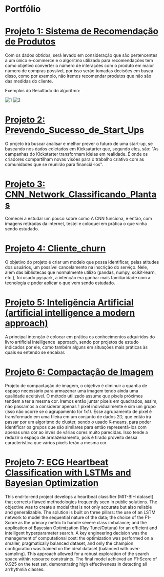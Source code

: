 # Portfólio

# [Projeto 1: Sistema de Recomendação de Produtos](https://github.com/MarcoAfB/Sistema_de_Recomendacao_de_Produtos)

Com os dados obtidos, será levado em consideração que são pertencentes a um único e-commerce e o algoritmo utilizado para recomendações tem como objetivo converter o número de interações com o produto em maior número de compras possível, por isso serão tomadas decisões em busca disso, como por exemplo, não iremos recomendar produtos que não são das medidas do cliente.






Exemplos do Resultado do algoritmo:





![1](https://user-images.githubusercontent.com/118749134/205461727-468ca975-e1ab-4f94-b4e8-3fc11decdc7d.png)
![2](https://user-images.githubusercontent.com/118749134/205461729-9341971e-c49d-4247-b3cb-74837369cac6.png)



# [Projeto 2: Prevendo_Sucesso_de_Start_Ups](https://github.com/MarcoAfB/Prevendo_Sucesso_de_Start_Ups)

O projeto irá buscar analisar e melhor prever o futuro de uma start-up, se baseando nos dados coletados em Kicksatarter que, segundo eles, são: "As campanhas do Kickstarter transformam ideias em realidade. É onde os criadores compartilham novas visões para o trabalho criativo com as comunidades que se reunirão para financiá-los".

# [Projeto 3: CNN_Network_Classificando_Plantas](https://github.com/MarcoAfB/CNN_Network_Classificando_Plantas)
Comecei a estudar um pouco sobre como A CNN funciona, e então, com imagens retiradas da internet, testei e coloquei em prática o que vinha sendo estudado.

# [Projeto 4: Cliente_churn](https://github.com/MarcoAfB/Cliente_churn-Pyspark-)

O objetivo do projeto é criar um modelo que possa identificar, pelas atitudes dos usuários, um possível cancelamento na inscrição do serviço. Nele, além das bibliotecas que normalmente utilizo (pandas, numpy, scikit-learn, etc.), foi usado pyspark, a intenção era ganhar mais familiaridade com a tecnologia e poder aplicar o que vem sendo estudado.

# [Projeto 5: Inteligência Artificial (artificial intelligence a modern approach)](https://github.com/MarcoAfB/Inteligencia_Artifical)
A principal intenção é colocar em prática os conhecimentos adquiridos do livro artificial intelligence  approach, sendo por projetos de estudo indicados por ele, como também alguns em situações mais práticas às quais eu entendo se encaixar.

# [Projeto 6: Compactação de Imagem](https://github.com/MarcoAfB/KMeans_Compactacao_de_Imagem)

Projeto de compactação de imagem, o objetivo é diminuir a quantia de espaço necessário para armazenar uma imagem tendo ainda uma qualidade aceitável.
O método utilizado assume que pixels próximos tendem a ter a mesma cor. Iremos então juntar pixels em quadrados, assim, não passamos a considerar apenas 1 pixel individualmente e sim um grupo (isso não ocorre se o agrupamento for 1x1). Esse agrupamento de pixel é transformado em uma fileira em um conjunto de dados 2D, que então irá passar por um algoritmo de cluster, sendo o usado K-means, para poder identificar os grupos que são similares para então representá-los com apenas uma cor ao invés de várias cores muito parecidas. Isso tende a reduzir o espaço de armazenamento, pois é tirado proveito dessa característica que vários pixels terão a mesma cor.

# [Projeto 7: ECG Heartbeat Classification with LSTMs and Bayesian Optimization](https://github.com/MarcoAfB/ECG-Heartbeat-Classification)

This end-to-end project develops a heartbeat classifier (MIT-BIH dataset) that corrects flawed methodologies frequently seen in public solutions. The objective was to create a model that is not only accurate but also reliable and generalizable.
The solution is built on three pillars: the use of an LSTM network to model the sequential nature of the data; the choice of the F1-Score as the primary metric to handle severe class imbalance; and the application of Bayesian Optimization (Ray Tune/Optuna) for an efficient and intelligent hyperparameter search.
A key engineering decision was the management of computational cost: the optimization was performed on a smaller, pragmatically balanced dataset, and only the champion configuration was trained on the ideal dataset (balanced with over-sampling). This approach allowed for a robust exploration of the search space within resource constraints. The final model achieved an F1-Score of 0.925 on the test set, demonstrating high effectiveness in detecting all arrhythmia classes.
